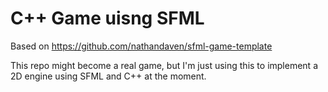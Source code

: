 # C++ Game uisng SFML

Based on https://github.com/nathandaven/sfml-game-template

This repo might become a real game, but I'm just using this to implement a 2D engine using SFML and C++ at the moment.
